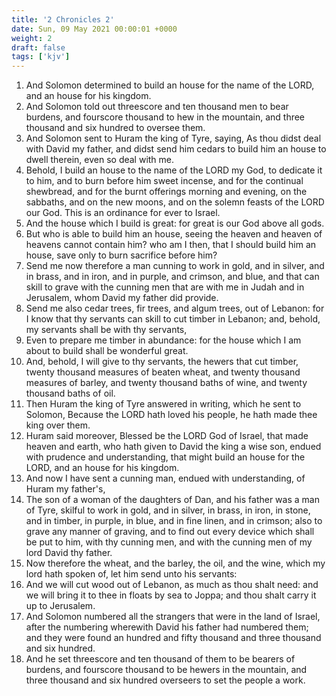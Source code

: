 ```yaml
---
title: '2 Chronicles 2'
date: Sun, 09 May 2021 00:00:01 +0000
weight: 2
draft: false
tags: ['kjv'] 
---
```


1. And Solomon determined to build an house for the name of the LORD, and an house for his kingdom.
2. And Solomon told out threescore and ten thousand men to bear burdens, and fourscore thousand to hew in the mountain, and three thousand and six hundred to oversee them.
3. And Solomon sent to Huram the king of Tyre, saying, As thou didst deal with David my father, and didst send him cedars to build him an house to dwell therein, even so deal with me.
4. Behold, I build an house to the name of the LORD my God, to dedicate it to him, and to burn before him sweet incense, and for the continual shewbread, and for the burnt offerings morning and evening, on the sabbaths, and on the new moons, and on the solemn feasts of the LORD our God. This is an ordinance for ever to Israel.
5. And the house which I build is great: for great is our God above all gods.
6. But who is able to build him an house, seeing the heaven and heaven of heavens cannot contain him? who am I then, that I should build him an house, save only to burn sacrifice before him?
7. Send me now therefore a man cunning to work in gold, and in silver, and in brass, and in iron, and in purple, and crimson, and blue, and that can skill to grave with the cunning men that are with me in Judah and in Jerusalem, whom David my father did provide.
8. Send me also cedar trees, fir trees, and algum trees, out of Lebanon: for I know that thy servants can skill to cut timber in Lebanon; and, behold, my servants shall be with thy servants,
9. Even to prepare me timber in abundance: for the house which I am about to build shall be wonderful great.
10. And, behold, I will give to thy servants, the hewers that cut timber, twenty thousand measures of beaten wheat, and twenty thousand measures of barley, and twenty thousand baths of wine, and twenty thousand baths of oil.
11. Then Huram the king of Tyre answered in writing, which he sent to Solomon, Because the LORD hath loved his people, he hath made thee king over them.
12. Huram said moreover, Blessed be the LORD God of Israel, that made heaven and earth, who hath given to David the king a wise son, endued with prudence and understanding, that might build an house for the LORD, and an house for his kingdom.
13. And now I have sent a cunning man, endued with understanding, of Huram my father's,
14. The son of a woman of the daughters of Dan, and his father was a man of Tyre, skilful to work in gold, and in silver, in brass, in iron, in stone, and in timber, in purple, in blue, and in fine linen, and in crimson; also to grave any manner of graving, and to find out every device which shall be put to him, with thy cunning men, and with the cunning men of my lord David thy father.
15. Now therefore the wheat, and the barley, the oil, and the wine, which my lord hath spoken of, let him send unto his servants:
16. And we will cut wood out of Lebanon, as much as thou shalt need: and we will bring it to thee in floats by sea to Joppa; and thou shalt carry it up to Jerusalem.
17. And Solomon numbered all the strangers that were in the land of Israel, after the numbering wherewith David his father had numbered them; and they were found an hundred and fifty thousand and three thousand and six hundred.
18. And he set threescore and ten thousand of them to be bearers of burdens, and fourscore thousand to be hewers in the mountain, and three thousand and six hundred overseers to set the people a work.
